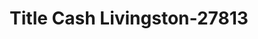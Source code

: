 ---
f_zip-code: 59047
f_state-code: MT
title: Title Cash Livingston-27813
f_phone: 406-222-9702
f_city-only: Livingston
f_address: 129 N H Street Livingston
f_location-unique-id: '27813'
slug: title-cash-livingston-27813
updated-on: '2024-05-30T13:46:58.046Z'
created-on: '2024-05-30T13:36:59.803Z'
published-on: '2024-05-30T13:54:32.469Z'
f_city-state: cms/city/livingston-mt.md
f_company: cms/company/title-cash-livingston.md
f_state: cms/state/montana.md
layout: '[payday-loan].html'
tags: payday-loan
---